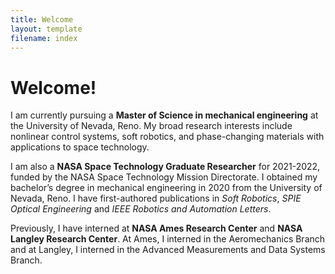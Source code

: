 ```yaml
---
title: Welcome
layout: template
filename: index
---
```

# Welcome!

I am currently pursuing a **Master of Science in mechanical engineering** at the University of Nevada, Reno. My broad research interests include nonlinear control systems, soft robotics, and phase-changing materials with applications to space technology.

I am also a **NASA Space Technology Graduate Researcher** for 2021-2022, funded by the NASA Space Technology Mission Directorate. I obtained my bachelor’s degree in mechanical engineering in 2020 from the University of Nevada, Reno. I have first-authored publications in *Soft Robotics*, *SPIE Optical Engineering* and *IEEE Robotics and Automation Letters*.

Previously, I have interned at **NASA Ames Research Center** and **NASA Langley Research Center**. At Ames, I interned in the Aeromechanics Branch and at Langley, I interned in the Advanced Measurements and Data Systems Branch.
